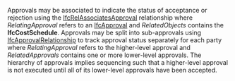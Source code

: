 Approvals may be associated to indicate the status of acceptance or rejection using the [IfcRelAssociatesApproval](../../ifccontrolextension/lexical/ifcrelassociatesapproval.htm) relationship where _RelatingApproval_ refers to an [IfcApproval](../../ifcapprovalresource/lexical/ifcapproval.htm) and _RelatedObjects_ contains the **IfcCostSchedule**. Approvals may be split into sub-approvals using [IfcApprovalRelationship](../../ifcapprovalresource/lexical/ifcapprovalrelationship.htm) to track approval status separately for each party where _RelatingApproval_ refers to the higher-level approval and _RelatedApprovals_ contains one or more lower-level approvals. The hierarchy of approvals implies sequencing such that a higher-level approval is not executed until all of its lower-level approvals have been accepted.